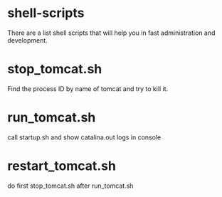 shell-scripts
=============

There are a list shell scripts that will help you in fast administration and development.


stop_tomcat.sh
==============

Find the process ID by name of tomcat and try to kill it.

run_tomcat.sh
=============

call startup.sh and show catalina.out logs in console

restart_tomcat.sh
=================

do first stop_tomcat.sh after run_tomcat.sh
